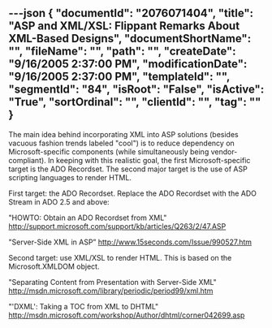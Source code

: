 ---json
{
  "documentId": "2076071404",
  "title": "ASP and XML/XSL: Flippant Remarks About XML-Based Designs",
  "documentShortName": "",
  "fileName": "",
  "path": "",
  "createDate": "9/16/2005 2:37:00 PM",
  "modificationDate": "9/16/2005 2:37:00 PM",
  "templateId": "",
  "segmentId": "84",
  "isRoot": "False",
  "isActive": "True",
  "sortOrdinal": "",
  "clientId": "",
  "tag": ""
}
---

The main idea behind incorporating XML into ASP solutions (besides vacuous fashion trends labeled &quot;cool&quot;) is to reduce dependency on Microsoft-specific components (while simultaneously being vendor-compliant). In keeping with this realistic goal, the first Microsoft-specific target is the ADO Recordset. The second major target is the use of ASP scripting languages to render HTML.

First target: the ADO Recordset. Replace the ADO Recordset with the ADO Stream in ADO 2.5 and above:

&quot;HOWTO: Obtain an ADO Recordset from XML&quot;
http://support.microsoft.com/support/kb/articles/Q263/2/47.ASP

&quot;Server-Side XML in ASP”
http://www.15seconds.com/Issue/990527.htm


Second target: use XML/XSL to render HTML. This is based on the Microsoft.XMLDOM object.

&quot;Separating Content from Presentation with Server-Side XML&quot;
http://msdn.microsoft.com/library/periodic/period99/xml.htm

&quot;'DXML': Taking a TOC from XML to DHTML&quot;
http://msdn.microsoft.com/workshop/Author/dhtml/corner042699.asp
